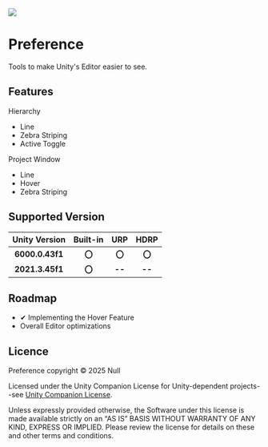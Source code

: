 <img src="URL">

# Preference
Tools to make Unity's Editor easier to see.
<br>

## Features
Hierarchy
 - Line
 - Zebra Striping
 - Active Toggle

Project Window
 - Line
 - Hover
 - Zebra Striping

## Supported Version

| **Unity Version** | **Built-in** | **URP** | **HDRP** |
|:-----------------:|:------------:|:-------:|:-------:|
| **6000.0.43f1** | **〇** | **〇** | **〇** |
| **2021.3.45f1** | **〇** | **--** | **--** |

## Roadmap
- ✔ Implementing the Hover Feature
- Overall Editor optimizations

## Licence
Preference copyright © 2025 Null

Licensed under the Unity Companion License for Unity-dependent projects--see [Unity Companion License](http://www.unity3d.com/legal/licenses/Unity_Companion_License).

Unless expressly provided otherwise, the Software under this license is made available strictly on an “AS IS” BASIS WITHOUT WARRANTY OF ANY KIND, EXPRESS OR IMPLIED. Please review the license for details on these and other terms and conditions.
